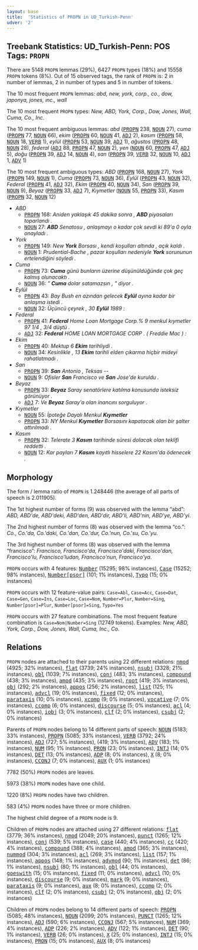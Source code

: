 ```yaml
---
layout: base
title:  'Statistics of PROPN in UD_Turkish-Penn'
udver: '2'
---
```


## Treebank Statistics: UD_Turkish-Penn: POS Tags: `PROPN`

There are 5148 `PROPN` lemmas (29%), 6427 `PROPN` types (18%) and 15558 `PROPN` tokens (8%).
Out of 15 observed tags, the rank of `PROPN` is: 2 in number of lemmas, 2 in number of types and 5 in number of tokens.

The 10 most frequent `PROPN` lemmas: <em>abd, new, york, corp., co., dow, japonya, jones, ınc., wall</em>

The 10 most frequent `PROPN` types:  <em>New, ABD, York, Corp., Dow, Jones, Wall, Cuma, Co., Inc.</em>

The 10 most frequent ambiguous lemmas: <em>abd</em> (<tt><a href="tr_penn-pos-PROPN.html">PROPN</a></tt> 238, <tt><a href="tr_penn-pos-NOUN.html">NOUN</a></tt> 27), <em>cuma</em> (<tt><a href="tr_penn-pos-PROPN.html">PROPN</a></tt> 77, <tt><a href="tr_penn-pos-NOUN.html">NOUN</a></tt> 66), <em>ekim</em> (<tt><a href="tr_penn-pos-PROPN.html">PROPN</a></tt> 60, <tt><a href="tr_penn-pos-NOUN.html">NOUN</a></tt> 41, <tt><a href="tr_penn-pos-ADJ.html">ADJ</a></tt> 2), <em>kasım</em> (<tt><a href="tr_penn-pos-PROPN.html">PROPN</a></tt> 58, <tt><a href="tr_penn-pos-NOUN.html">NOUN</a></tt> 18, <tt><a href="tr_penn-pos-VERB.html">VERB</a></tt> 1), <em>eylül</em> (<tt><a href="tr_penn-pos-PROPN.html">PROPN</a></tt> 53, <tt><a href="tr_penn-pos-NOUN.html">NOUN</a></tt> 39, <tt><a href="tr_penn-pos-ADJ.html">ADJ</a></tt> 1), <em>ağustos</em> (<tt><a href="tr_penn-pos-PROPN.html">PROPN</a></tt> 48, <tt><a href="tr_penn-pos-NOUN.html">NOUN</a></tt> 28), <em>federal</em> (<tt><a href="tr_penn-pos-ADJ.html">ADJ</a></tt> 88, <tt><a href="tr_penn-pos-PROPN.html">PROPN</a></tt> 47, <tt><a href="tr_penn-pos-NOUN.html">NOUN</a></tt> 2), <em>yen</em> (<tt><a href="tr_penn-pos-NOUN.html">NOUN</a></tt> 60, <tt><a href="tr_penn-pos-PROPN.html">PROPN</a></tt> 47, <tt><a href="tr_penn-pos-ADJ.html">ADJ</a></tt> 5), <em>doğu</em> (<tt><a href="tr_penn-pos-PROPN.html">PROPN</a></tt> 39, <tt><a href="tr_penn-pos-ADJ.html">ADJ</a></tt> 14, <tt><a href="tr_penn-pos-NOUN.html">NOUN</a></tt> 4), <em>san</em> (<tt><a href="tr_penn-pos-PROPN.html">PROPN</a></tt> 39, <tt><a href="tr_penn-pos-VERB.html">VERB</a></tt> 32, <tt><a href="tr_penn-pos-NOUN.html">NOUN</a></tt> 10, <tt><a href="tr_penn-pos-ADJ.html">ADJ</a></tt> 1, <tt><a href="tr_penn-pos-ADV.html">ADV</a></tt> 1)

The 10 most frequent ambiguous types:  <em>ABD</em> (<tt><a href="tr_penn-pos-PROPN.html">PROPN</a></tt> 168, <tt><a href="tr_penn-pos-NOUN.html">NOUN</a></tt> 27), <em>York</em> (<tt><a href="tr_penn-pos-PROPN.html">PROPN</a></tt> 149, <tt><a href="tr_penn-pos-NOUN.html">NOUN</a></tt> 1), <em>Cuma</em> (<tt><a href="tr_penn-pos-PROPN.html">PROPN</a></tt> 73, <tt><a href="tr_penn-pos-NOUN.html">NOUN</a></tt> 36), <em>Eylül</em> (<tt><a href="tr_penn-pos-PROPN.html">PROPN</a></tt> 43, <tt><a href="tr_penn-pos-NOUN.html">NOUN</a></tt> 32), <em>Federal</em> (<tt><a href="tr_penn-pos-PROPN.html">PROPN</a></tt> 41, <tt><a href="tr_penn-pos-ADJ.html">ADJ</a></tt> 32), <em>Ekim</em> (<tt><a href="tr_penn-pos-PROPN.html">PROPN</a></tt> 40, <tt><a href="tr_penn-pos-NOUN.html">NOUN</a></tt> 34), <em>San</em> (<tt><a href="tr_penn-pos-PROPN.html">PROPN</a></tt> 39, <tt><a href="tr_penn-pos-NOUN.html">NOUN</a></tt> 9), <em>Beyaz</em> (<tt><a href="tr_penn-pos-PROPN.html">PROPN</a></tt> 33, <tt><a href="tr_penn-pos-ADJ.html">ADJ</a></tt> 7), <em>Kıymetler</em> (<tt><a href="tr_penn-pos-NOUN.html">NOUN</a></tt> 55, <tt><a href="tr_penn-pos-PROPN.html">PROPN</a></tt> 33), <em>Kasım</em> (<tt><a href="tr_penn-pos-PROPN.html">PROPN</a></tt> 32, <tt><a href="tr_penn-pos-NOUN.html">NOUN</a></tt> 12)


* <em>ABD</em>
  * <tt><a href="tr_penn-pos-PROPN.html">PROPN</a></tt> 168: <em>Aniden yaklaşık 45 dakika sonra , <b>ABD</b> piyasaları toparlandı .</em>
  * <tt><a href="tr_penn-pos-NOUN.html">NOUN</a></tt> 27: <em><b>ABD</b> Senatosu , anlaşmayı o kadar çok sevdi ki 89'a 0 oyla onayladı .</em>
* <em>York</em>
  * <tt><a href="tr_penn-pos-PROPN.html">PROPN</a></tt> 149: <em>New <b>York</b> Borsası , kendi koşulları altında , açık kaldı .</em>
  * <tt><a href="tr_penn-pos-NOUN.html">NOUN</a></tt> 1: <em>Prudential-Bache , pazar koşulları nedeniyle <b>York</b> sorununun ertelendiğini söyledi .</em>
* <em>Cuma</em>
  * <tt><a href="tr_penn-pos-PROPN.html">PROPN</a></tt> 73: <em><b>Cuma</b> günü bunların üzerine düşünüldüğünde çok geç kalmış olunacaktı .</em>
  * <tt><a href="tr_penn-pos-NOUN.html">NOUN</a></tt> 36: <em>" <b>Cuma</b> dolar satamazsın , " diyor .</em>
* <em>Eylül</em>
  * <tt><a href="tr_penn-pos-PROPN.html">PROPN</a></tt> 43: <em>Bay Bush en azından gelecek <b>Eylül</b> ayına kadar bir anlaşma istedi .</em>
  * <tt><a href="tr_penn-pos-NOUN.html">NOUN</a></tt> 32: <em>Üçüncü çeyrek , 30 <b>Eylül</b> 1989 :</em>
* <em>Federal</em>
  * <tt><a href="tr_penn-pos-PROPN.html">PROPN</a></tt> 41: <em><b>Federal</b> Home Loan Mortgage Corp.% 9 menkul kıymetler 97 1/4 , 3/4 düştü .</em>
  * <tt><a href="tr_penn-pos-ADJ.html">ADJ</a></tt> 32: <em><b>Federal</b> HOME LOAN MORTGAGE CORP . ( Freddie Mac ) :</em>
* <em>Ekim</em>
  * <tt><a href="tr_penn-pos-PROPN.html">PROPN</a></tt> 40: <em>Mektup 6 <b>Ekim</b> tarihliydi .</em>
  * <tt><a href="tr_penn-pos-NOUN.html">NOUN</a></tt> 34: <em>Kesinlikle , 13 <b>Ekim</b> tarihli elden çıkarma hiçbir mideyi rahatlatmadı .</em>
* <em>San</em>
  * <tt><a href="tr_penn-pos-PROPN.html">PROPN</a></tt> 39: <em><b>San</b> Antonio , Teksas --</em>
  * <tt><a href="tr_penn-pos-NOUN.html">NOUN</a></tt> 9: <em>Ofisler <b>San</b> Francisco ve <b>San</b> Jose'de kuruldu .</em>
* <em>Beyaz</em>
  * <tt><a href="tr_penn-pos-PROPN.html">PROPN</a></tt> 33: <em><b>Beyaz</b> Saray senatörlere katılma konusunda isteksiz görünüyor .</em>
  * <tt><a href="tr_penn-pos-ADJ.html">ADJ</a></tt> 7: <em>Ve <b>Beyaz</b> Saray'a olan inancını sorguluyor .</em>
* <em>Kıymetler</em>
  * <tt><a href="tr_penn-pos-NOUN.html">NOUN</a></tt> 55: <em>İpoteğe Dayalı Menkul <b>Kıymetler</b></em>
  * <tt><a href="tr_penn-pos-PROPN.html">PROPN</a></tt> 33: <em>NY Menkul <b>Kıymetler</b> Borsasını kapatacak olan bir şalter attırılmadı .</em>
* <em>Kasım</em>
  * <tt><a href="tr_penn-pos-PROPN.html">PROPN</a></tt> 32: <em>Telerate 3 <b>Kasım</b> tarihinde süresi dolacak olan teklifi reddetti .</em>
  * <tt><a href="tr_penn-pos-NOUN.html">NOUN</a></tt> 12: <em>Kar payları 7 <b>Kasım</b> kayıtlı hisselere 22 Kasım'da ödenecek .</em>

## Morphology

The form / lemma ratio of `PROPN` is 1.248446 (the average of all parts of speech is 2.011905).

The 1st highest number of forms (9) was observed with the lemma “abd”: <em>ABD, ABD'de, ABD'deki, ABD'den, ABD'dir, ABD'li, ABD'nin, ABD'ye, ABD'yi</em>.

The 2nd highest number of forms (8) was observed with the lemma “co.”: <em>Co., Co.'da, Co.'daki, Co.'dan, Co.'dur, Co.'nun, Co.'su, Co.'yu</em>.

The 3rd highest number of forms (8) was observed with the lemma “francisco”: <em>Francisco, Francisco'da, Francisco'daki, Francisco'dan, Francisco'lu, Francisco'ludan, Francisco'nun, Francisco'ya</em>.

`PROPN` occurs with 4 features: <tt><a href="tr_penn-feat-Number.html">Number</a></tt> (15295; 98% instances), <tt><a href="tr_penn-feat-Case.html">Case</a></tt> (15252; 98% instances), <tt><a href="tr_penn-feat-Number-psor.html">Number[psor]</a></tt> (101; 1% instances), <tt><a href="tr_penn-feat-Typo.html">Typo</a></tt> (15; 0% instances)

`PROPN` occurs with 12 feature-value pairs: `Case=Abl`, `Case=Acc`, `Case=Dat`, `Case=Gen`, `Case=Ins`, `Case=Loc`, `Case=Nom`, `Number=Plur`, `Number=Sing`, `Number[psor]=Plur`, `Number[psor]=Sing`, `Typo=Yes`

`PROPN` occurs with 27 feature combinations.
The most frequent feature combination is `Case=Nom|Number=Sing` (12749 tokens).
Examples: <em>New, ABD, York, Corp., Dow, Jones, Wall, Cuma, Inc., Co.</em>


## Relations

`PROPN` nodes are attached to their parents using 22 different relations: <tt><a href="tr_penn-dep-nmod.html">nmod</a></tt> (4925; 32% instances), <tt><a href="tr_penn-dep-flat.html">flat</a></tt> (3739; 24% instances), <tt><a href="tr_penn-dep-nsubj.html">nsubj</a></tt> (3328; 21% instances), <tt><a href="tr_penn-dep-obl.html">obl</a></tt> (1039; 7% instances), <tt><a href="tr_penn-dep-conj.html">conj</a></tt> (483; 3% instances), <tt><a href="tr_penn-dep-compound.html">compound</a></tt> (438; 3% instances), <tt><a href="tr_penn-dep-amod.html">amod</a></tt> (435; 3% instances), <tt><a href="tr_penn-dep-root.html">root</a></tt> (419; 3% instances), <tt><a href="tr_penn-dep-obj.html">obj</a></tt> (292; 2% instances), <tt><a href="tr_penn-dep-appos.html">appos</a></tt> (256; 2% instances), <tt><a href="tr_penn-dep-list.html">list</a></tt> (125; 1% instances), <tt><a href="tr_penn-dep-advcl.html">advcl</a></tt> (19; 0% instances), <tt><a href="tr_penn-dep-fixed.html">fixed</a></tt> (12; 0% instances), <tt><a href="tr_penn-dep-parataxis.html">parataxis</a></tt> (10; 0% instances), <tt><a href="tr_penn-dep-xcomp.html">xcomp</a></tt> (9; 0% instances), <tt><a href="tr_penn-dep-vocative.html">vocative</a></tt> (7; 0% instances), <tt><a href="tr_penn-dep-ccomp.html">ccomp</a></tt> (6; 0% instances), <tt><a href="tr_penn-dep-discourse.html">discourse</a></tt> (5; 0% instances), <tt><a href="tr_penn-dep-acl.html">acl</a></tt> (4; 0% instances), <tt><a href="tr_penn-dep-iobj.html">iobj</a></tt> (3; 0% instances), <tt><a href="tr_penn-dep-clf.html">clf</a></tt> (2; 0% instances), <tt><a href="tr_penn-dep-csubj.html">csubj</a></tt> (2; 0% instances)

Parents of `PROPN` nodes belong to 14 different parts of speech: <tt><a href="tr_penn-pos-NOUN.html">NOUN</a></tt> (5183; 33% instances), <tt><a href="tr_penn-pos-PROPN.html">PROPN</a></tt> (5085; 33% instances), <tt><a href="tr_penn-pos-VERB.html">VERB</a></tt> (3792; 24% instances), <tt><a href="tr_penn-pos-ADJ.html">ADJ</a></tt> (727; 5% instances),  (419; 3% instances), <tt><a href="tr_penn-pos-ADV.html">ADV</a></tt> (183; 1% instances), <tt><a href="tr_penn-pos-NUM.html">NUM</a></tt> (95; 1% instances), <tt><a href="tr_penn-pos-PRON.html">PRON</a></tt> (23; 0% instances), <tt><a href="tr_penn-pos-INTJ.html">INTJ</a></tt> (14; 0% instances), <tt><a href="tr_penn-pos-DET.html">DET</a></tt> (13; 0% instances), <tt><a href="tr_penn-pos-ADP.html">ADP</a></tt> (8; 0% instances), <tt><a href="tr_penn-pos-X.html">X</a></tt> (8; 0% instances), <tt><a href="tr_penn-pos-CCONJ.html">CCONJ</a></tt> (7; 0% instances), <tt><a href="tr_penn-pos-AUX.html">AUX</a></tt> (1; 0% instances)

7782 (50%) `PROPN` nodes are leaves.

5973 (38%) `PROPN` nodes have one child.

1220 (8%) `PROPN` nodes have two children.

583 (4%) `PROPN` nodes have three or more children.

The highest child degree of a `PROPN` node is 9.

Children of `PROPN` nodes are attached using 27 different relations: <tt><a href="tr_penn-dep-flat.html">flat</a></tt> (3779; 36% instances), <tt><a href="tr_penn-dep-nmod.html">nmod</a></tt> (2049; 20% instances), <tt><a href="tr_penn-dep-punct.html">punct</a></tt> (1265; 12% instances), <tt><a href="tr_penn-dep-conj.html">conj</a></tt> (539; 5% instances), <tt><a href="tr_penn-dep-case.html">case</a></tt> (440; 4% instances), <tt><a href="tr_penn-dep-cc.html">cc</a></tt> (420; 4% instances), <tt><a href="tr_penn-dep-compound.html">compound</a></tt> (388; 4% instances), <tt><a href="tr_penn-dep-amod.html">amod</a></tt> (365; 3% instances), <tt><a href="tr_penn-dep-nummod.html">nummod</a></tt> (304; 3% instances), <tt><a href="tr_penn-dep-acl.html">acl</a></tt> (269; 3% instances), <tt><a href="tr_penn-dep-list.html">list</a></tt> (157; 1% instances), <tt><a href="tr_penn-dep-appos.html">appos</a></tt> (148; 1% instances), <tt><a href="tr_penn-dep-advmod.html">advmod</a></tt> (90; 1% instances), <tt><a href="tr_penn-dep-det.html">det</a></tt> (86; 1% instances), <tt><a href="tr_penn-dep-nsubj.html">nsubj</a></tt> (80; 1% instances), <tt><a href="tr_penn-dep-obl.html">obl</a></tt> (44; 0% instances), <tt><a href="tr_penn-dep-goeswith.html">goeswith</a></tt> (15; 0% instances), <tt><a href="tr_penn-dep-fixed.html">fixed</a></tt> (11; 0% instances), <tt><a href="tr_penn-dep-advcl.html">advcl</a></tt> (10; 0% instances), <tt><a href="tr_penn-dep-discourse.html">discourse</a></tt> (9; 0% instances), <tt><a href="tr_penn-dep-mark.html">mark</a></tt> (9; 0% instances), <tt><a href="tr_penn-dep-parataxis.html">parataxis</a></tt> (9; 0% instances), <tt><a href="tr_penn-dep-aux.html">aux</a></tt> (8; 0% instances), <tt><a href="tr_penn-dep-ccomp.html">ccomp</a></tt> (2; 0% instances), <tt><a href="tr_penn-dep-clf.html">clf</a></tt> (2; 0% instances), <tt><a href="tr_penn-dep-csubj.html">csubj</a></tt> (2; 0% instances), <tt><a href="tr_penn-dep-obj.html">obj</a></tt> (2; 0% instances)

Children of `PROPN` nodes belong to 14 different parts of speech: <tt><a href="tr_penn-pos-PROPN.html">PROPN</a></tt> (5085; 48% instances), <tt><a href="tr_penn-pos-NOUN.html">NOUN</a></tt> (2099; 20% instances), <tt><a href="tr_penn-pos-PUNCT.html">PUNCT</a></tt> (1265; 12% instances), <tt><a href="tr_penn-pos-ADJ.html">ADJ</a></tt> (590; 6% instances), <tt><a href="tr_penn-pos-CCONJ.html">CCONJ</a></tt> (567; 5% instances), <tt><a href="tr_penn-pos-NUM.html">NUM</a></tt> (369; 4% instances), <tt><a href="tr_penn-pos-ADP.html">ADP</a></tt> (226; 2% instances), <tt><a href="tr_penn-pos-ADV.html">ADV</a></tt> (122; 1% instances), <tt><a href="tr_penn-pos-DET.html">DET</a></tt> (90; 1% instances), <tt><a href="tr_penn-pos-VERB.html">VERB</a></tt> (26; 0% instances), <tt><a href="tr_penn-pos-X.html">X</a></tt> (25; 0% instances), <tt><a href="tr_penn-pos-INTJ.html">INTJ</a></tt> (15; 0% instances), <tt><a href="tr_penn-pos-PRON.html">PRON</a></tt> (15; 0% instances), <tt><a href="tr_penn-pos-AUX.html">AUX</a></tt> (8; 0% instances)

